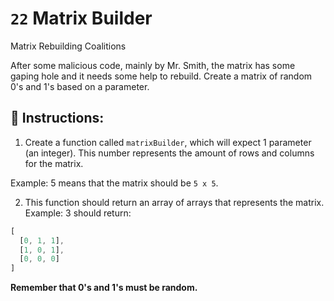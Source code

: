# `22` Matrix Builder

Matrix Rebuilding Coalitions

After some malicious code, mainly by Mr. Smith, the matrix has some gaping hole and it needs some help to rebuild. Create a matrix of random 0's and 1's based on a parameter.

## 📝 Instructions:

1. Create a function called `matrixBuilder`, which will expect 1 parameter (an integer). 
This number represents the amount of rows and columns for the matrix. 

Example: 5 means that the matrix should be `5 x 5`. 

2. This function should return an array of arrays that represents the matrix. Example: 3 should return:

```js
[
  [0, 1, 1],
  [1, 0, 1],
  [0, 0, 0]
]
```

**Remember that 0's and 1's must be random.**